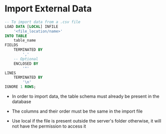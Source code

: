# Import External Data

```SQL
-- To import data from a .csv file
LOAD DATA [LOCAL] INFILE
    '<file_location/name>'
INTO TABLE
    table_name
FIELDS 
    TERMINATED BY
        ','
    -- Optional
    ENCLOSED BY
        '"'
LINES 
    TERMINATED BY
        '\n'
IGNORE 1 ROWS;
```

- In order to import data, the table schema must already be present in the database

- The columns and their order must be the same in the import file

- Use local if the file is present outside the server's folder otherwise, it will
not have the permission to access it
